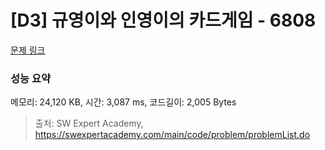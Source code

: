 # [D3] 규영이와 인영이의 카드게임 - 6808 

[문제 링크](https://swexpertacademy.com/main/code/problem/problemDetail.do?contestProbId=AWgv9va6HnkDFAW0) 

### 성능 요약

메모리: 24,120 KB, 시간: 3,087 ms, 코드길이: 2,005 Bytes



> 출처: SW Expert Academy, https://swexpertacademy.com/main/code/problem/problemList.do